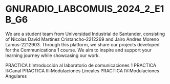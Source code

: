 # GNURADIO_LABCOMUIS_2024_2_E1B_G6

We are a student team from Universidad Industrial de Santander, consisting of Nicolas David Martinez Cristancho-2212269  and Jairo Andres Moreno Lamus-2212903. Through this platform, we share our projects developed for the Communications 1 course. We aim to inspire and support your learning journey while showcasing our work.

PRACTICA I:Introducción al laboratorio de comunicaciones 1
PRACTICA II:Canal
PRACTICA III:Modulaciones Lineales
PRACTICA IV:Modulaciones Angulares
